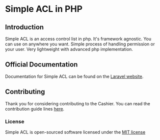 # Simple ACL in PHP


## Introduction

Simple ACL is an access control list in php. It's framework agnostic. You can use on anywhere you want. Simple process of handling permission or your user. Very lightweight with advanced php implementation.

## Official Documentation

Documentation for Simple ACL can be found on the [Laravel website](http://boitha.com/docs/simple-acl).

## Contributing

Thank you for considering contributing to the Cashier. You can read the contribution guide lines [here](contributing.md).

### License

Simple ACL is open-sourced software licensed under the [MIT license](http://opensource.org/licenses/MIT)